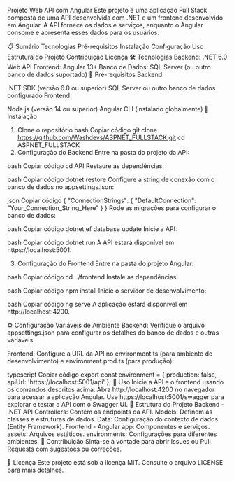 Projeto Web API com Angular
Este projeto é uma aplicação Full Stack composta de uma API desenvolvida com .NET e um frontend desenvolvido em Angular. A API fornece os dados e serviços, enquanto o Angular consome e apresenta esses dados para os usuários.

📋 Sumário
Tecnologias
Pré-requisitos
Instalação
Configuração
Uso
Estrutura do Projeto
Contribuição
Licença
🛠 Tecnologias
Backend: .NET 6.0 Web API
Frontend: Angular 13+
Banco de Dados: SQL Server (ou outro banco de dados suportado)
🚀 Pré-requisitos
Backend:

.NET SDK (versão 6.0 ou superior)
SQL Server ou outro banco de dados configurado
Frontend:

Node.js (versão 14 ou superior)
Angular CLI (instalado globalmente)
🔧 Instalação

1. Clone o repositório
   bash
   Copiar código
   git clone https://github.com/Washdevs/ASPNET_FULLSTACK.git
   cd ASPNET_FULLSTACK
2. Configuração do Backend
   Entre na pasta do projeto da API:

bash
Copiar código
cd API
Restaure as dependências:

bash
Copiar código
dotnet restore
Configure a string de conexão com o banco de dados no appsettings.json:

json
Copiar código
{
"ConnectionStrings": {
"DefaultConnection": "Your_Connection_String_Here"
}
}
Rode as migrações para configurar o banco de dados:

bash
Copiar código
dotnet ef database update
Inicie a API:

bash
Copiar código
dotnet run
A API estará disponível em https://localhost:5001.

3. Configuração do Frontend
   Entre na pasta do projeto Angular:

bash
Copiar código
cd ../frontend
Instale as dependências:

bash
Copiar código
npm install
Inicie o servidor de desenvolvimento:

bash
Copiar código
ng serve
A aplicação estará disponível em http://localhost:4200.

⚙️ Configuração
Variáveis de Ambiente
Backend: Verifique o arquivo appsettings.json para configurar os detalhes do banco de dados e outras variáveis.

Frontend: Configure a URL da API no environment.ts (para ambiente de desenvolvimento) e environment.prod.ts (para produção):

typescript
Copiar código
export const environment = {
production: false,
apiUrl: 'https://localhost:5001/api'
};
🚀 Uso
Inicie a API e o frontend usando os comandos descritos acima.
Abra http://localhost:4200 no navegador para acessar a aplicação Angular.
Use https://localhost:5001/swagger para explorar e testar a API com o Swagger UI.
📂 Estrutura do Projeto
Backend - .NET API
Controllers: Contêm os endpoints da API.
Models: Definem as classes e estruturas de dados.
Data: Configuração do contexto de dados (Entity Framework).
Frontend - Angular
app: Componentes e serviços.
assets: Arquivos estáticos.
environments: Configurações para diferentes ambientes.
🤝 Contribuição
Sinta-se à vontade para abrir Issues ou Pull Requests com sugestões ou correções.

📄 Licença
Este projeto está sob a licença MIT. Consulte o arquivo LICENSE para mais detalhes.
